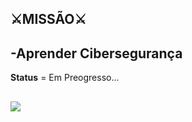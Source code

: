 ## ⚔️MISSÃO⚔
## -Aprender Cibersegurança
**Status** = Em Preogresso...
##
 
##
  
  <a href = "mailto:fedisom@gmail.com"><img src="https://img.shields.io/badge/-Gmail-%23333?style=for-the-badge&logo=gmail&logoColor=red" target="_blank"></a> 
</div>
